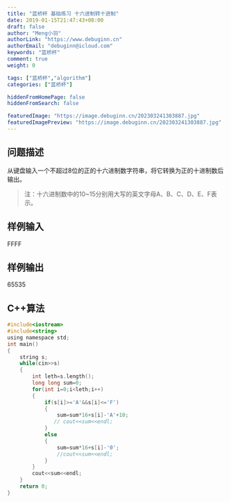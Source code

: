 ```yaml
---
title: "蓝桥杯 基础练习 十六进制转十进制"
date: 2019-01-15T21:47:43+08:00
draft: false
author: "Meng小羽"
authorLink: "https://www.debuginn.cn"
authorEmail: "debuginn@icloud.com"
keywords: "蓝桥杯"
comment: true
weight: 0

tags: ["蓝桥杯","algorithm"]
categories: ["蓝桥杯"]

hiddenFromHomePage: false
hiddenFromSearch: false

featuredImage: "https://image.debuginn.cn/202303241303887.jpg"
featuredImagePreview: "https://image.debuginn.cn/202303241303887.jpg"
---
```


## 问题描述

从键盘输入一个不超过8位的正的十六进制数字符串，将它转换为正的十进制数后输出。

> 注：十六进制数中的10~15分别用大写的英文字母A、B、C、D、E、F表示。

## 样例输入

FFFF

## 样例输出

65535

## C++算法

```c
#include<iostream>
#include<string>
using namespace std;
int main()
{
    string s;
    while(cin>>s)
    {
        int leth=s.length();
        long long sum=0;
        for(int i=0;i<leth;i++)
        {
            if(s[i]>='A'&&s[i]<='F')
            {
                sum=sum*16+s[i]-'A'+10;
               // cout<<sum<<endl;
            }
            else
            {
                sum=sum*16+s[i]-'0';
                //cout<<sum<<endl;
            }
        }
        cout<<sum<<endl;
    }
    return 0;
}
```



